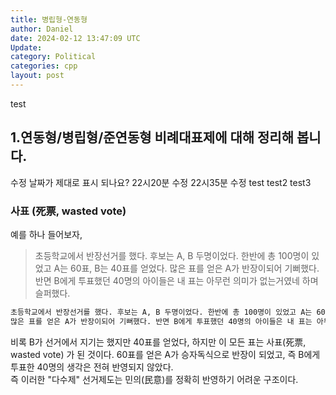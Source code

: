```yaml
---
title: 병립형-연동형
author: Daniel
date: 2024-02-12 13:47:09 UTC
Update:
category: Political
categories: cpp
layout: post
---
```

test



## 1.연동형/병립형/준연동형 비례대표제에 대해 정리해 봅니다.

수정 날짜가 제대로 표시 되나요?
22시20분 수정
22시35분 수정
test
test2
test3

### 사표 (死票, wasted vote)
예를 하나 들어보자,

> 초등학교에서 반장선거를 했다. 후보는 A, B 두명이었다. 한반에 총 100명이 있었고 A는 60표, B는 40표를 얻었다. 
> 많은 표를 얻은 A가 반장이되어 기뻐했다. 반면 B에게 투표했던 40명의 아이들은 내 표는 아무런 의미가 없는거였네 하며 슬퍼했다.

```txt
초등학교에서 반장선거를 했다. 후보는 A, B 두명이었다. 한반에 총 100명이 있었고 A는 60표, B는 40표를 얻었다. 
많은 표를 얻은 A가 반장이되어 기뻐했다. 반면 B에게 투표했던 40명의 아이들은 내 표는 아무런 의미가 없는거였네 하며 슬퍼했다.
```

비록 B가 선거에서 지기는 했지만 40표를 얻었다, 하지만 이 모든 표는 사표(死票, wasted vote) 가 된 것이다.
60표를 얻은 A가 승자독식으로 반장이 되었고, 즉 B에게 투표한 40명의 생각은 전혀 반영되지 않았다.  
즉 이러한 "다수제" 선거제도는 민의(民意)를 정확히 반영하기 어려운 구조이다.

